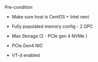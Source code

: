 Pre-condition

 - Make sure host is CentOS + Intel next

 - Fully populated memory config - 2 DPC 

- Max Storage (2 - PCIe gen 4 NVMe )

 - PCIe Gen4 NIC

 - VT-d enabled 